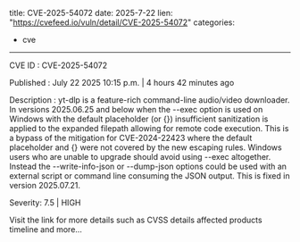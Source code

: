  
title: CVE-2025-54072
date: 2025-7-22
lien: "https://cvefeed.io/vuln/detail/CVE-2025-54072"
categories:
  - cve
---

CVE ID : CVE-2025-54072

Published :  July 22
2025
10:15 p.m. | 4 hours
42 minutes ago

Description : yt-dlp is a feature-rich command-line audio/video downloader. In versions 2025.06.25 and below
when the --exec option is used on Windows with the default placeholder (or {})
insufficient sanitization is applied to the expanded filepath
allowing for remote code execution. This is a bypass of the mitigation for CVE-2024-22423 where the default placeholder and {} were not covered by the new escaping rules. Windows users who are unable to upgrade should avoid using --exec altogether. Instead
the --write-info-json or --dump-json options could be used
with an external script or command line consuming the JSON output. This is fixed in version 2025.07.21.

Severity: 7.5 | HIGH

Visit the link for more details
such as CVSS details
affected products
timeline
and more...

